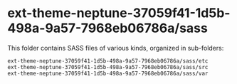 # ext-theme-neptune-37059f41-1d5b-498a-9a57-7968eb06786a/sass

This folder contains SASS files of various kinds, organized in sub-folders:

    ext-theme-neptune-37059f41-1d5b-498a-9a57-7968eb06786a/sass/etc
    ext-theme-neptune-37059f41-1d5b-498a-9a57-7968eb06786a/sass/src
    ext-theme-neptune-37059f41-1d5b-498a-9a57-7968eb06786a/sass/var

